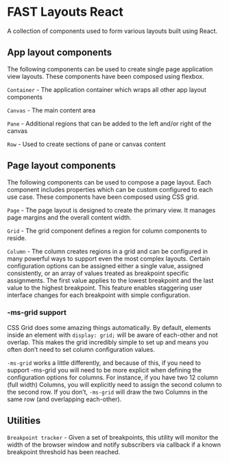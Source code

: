 # FAST Layouts React

A collection of components used to form various layouts built using React.

## App layout components

The following components can be used to create single page application view layouts. These components have been composed using flexbox.

`Container` - The application container which wraps all other app layout components

`Canvas` - The main content area

`Pane` - Additional regions that can be added to the left and/or right of the canvas

`Row` - Used to create sections of pane or canvas content

## Page layout components

The following components can be used to compose a page layout. Each component includes properties which can be custom configured to each use case. These components have been composed using CSS grid.

`Page` - The page layout is designed to create the primary view. It manages page margins and the overall content width.

`Grid` - The grid component defines a region for column components to reside.

`Column` - The column creates regions in a grid and can be configured in many powerful ways to support even the most complex layouts. Certain configuration options can be assigned either a single value, assigned consistently, or an array of values treated as breakpoint specific assignments. The first value applies to the lowest breakpoint and the last value to the highest breakpoint. This feature enables staggering user interface changes for each breakpoint with simple configuration.

### -ms-grid support

CSS Grid does some amazing things automatically. By default, elements inside an element with `display: grid;` will be aware of each-other and not overlap. This makes the grid incredibly simple to set up and means you often don’t need to set column configuration values.

`-ms-grid` works a little differently, and because of this, if you need to support -ms-grid you will need to be more explicit when defining the configuration options for columns. For instance, if you have two 12 column (full width) Columns, you will explicitly need to assign the second column to the second row. If you don’t, `-ms-grid` will draw the two Columns in the same row (and overlapping each-other).

## Utilities

`Breakpoint tracker` - Given a set of breakpoints, this utility will monitor the width of the browser window and notify subscribers via callback if a known breakpoint threshold has been reached.